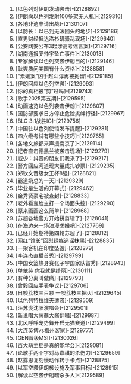 
1. [以色列对伊朗发动袭击]-[2128892]
1. [伊朗向以色列发射100多架无人机]-[2129310]
1. [各地非遗申请出战]-[2130107]
1. [以防长：以已到无法回头的地步]-[2129186]
1. [直男财经抵达洛杉矶骚乱现场]-[2129640]
1. [公安网安公布3起涉高考谣言案]-[2129716]
1. [湖南通报罗帅宇坠亡事件]-[2130013]
1. [专家解读以色列突袭伊朗目的]-[2129146]
1. [耿爽质问美国有什么资格]-[2128858]
1. [“素媛案”凶手赵斗淳再被拘留]-[2129185]
1. [伊朗回应以色列空袭]-[2129093]
1. [你的真相被“剪”过吗]-[2129743]
1. [歌手2025第五期]-[2129595]
1. [动画速览以色列袭击伊朗]-[2129807]
1. [国防部要求日方停止危险挑衅行径]-[2129967]
1. [BLG 3:1战胜IG]-[2129756]
1. [中国驻以色列使馆发布提醒]-[2129281]
1. [四六级考试有哪些小技巧]-[2129765]
1. [各地文旅都来声援南京了]-[2129114]
1. [记者直击德黑兰被袭击现场]-[2129279]
1. [威少：抖音的朋友们我来了]-[2129217]
1. [警方回应河道现大量成扎钞票]-[2129235]
1. [郑钦文晋级女王杯8强]-[2128821]
1. [霸道奶总的一天]-[2129329]
1. [毕业是生活的开幕式]-[2129462]
1. [金秀贤豪宅被查封]-[2128833]
1. [老外看变脸主打一个场面失控]-[2129290]
1. [原来画画这么简单]-[2128968]
1. [苏超各地官方开始拼剪辑了]-[2128041]
1. [在海边来一场浪漫求婚吧]-[2127769]
1. [已经开始期待第四轮苏超了]-[2128812]
1. [网红“馆长”回怼绿媒造谣抹黑]-[2128835]
1. [一架客机在印度坠毁]-[2128279]
1. [李连杰直播首秀]-[2129799]
1. [中国女篮热身赛张子宇国家队首秀]-[2128943]
1. [单依纯 你我就是绮丽]-[2130111]
1. [有种分离叫做痛]-[2129793]
1. [曾毅回应手表争议]-[2129706]
1. [日啖荔枝三百颗 一啖荔枝三把火]-[2129645]
1. [以色列特拉维夫遭袭]-[2129509]
1. [汪苏泷沈阳演唱会]-[2129501]
1. [新说唱大葱蘸大酱翻唱]-[2129987]
1. [北风呼呼宠势舞开启无猫赛道]-[2129499]
1. [大连英博vs梅州客家]-[2129777]
1. [GEN晋级MSI]-[2130026]
1. [百大萌主摇是真的能学会]-[2129081]
1. [论歌手两个字对马嘉祺的杀伤力]-[2129659]
1. [赵露思复刻慢动作转手卡点]-[2128875]
1. [以军空袭伊朗核设施及军事目标]-[2128915]
1. [解读以空袭伊朗暗杀多人]-[2129589]